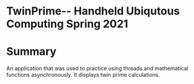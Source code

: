 # TwinPrime-- Handheld Ubiqutous Computing Spring 2021

# Summary
An application that was used to practice using threads and mathematical functions asynchronously. It displays twin prime calculations.
